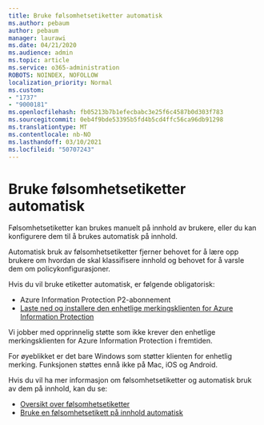 ```yaml
---
title: Bruke følsomhetsetiketter automatisk
ms.author: pebaum
author: pebaum
manager: laurawi
ms.date: 04/21/2020
ms.audience: admin
ms.topic: article
ms.service: o365-administration
ROBOTS: NOINDEX, NOFOLLOW
localization_priority: Normal
ms.custom:
- "1737"
- "9000181"
ms.openlocfilehash: fb05213b7b1efecbabc3e25f6c4587b0d303f783
ms.sourcegitcommit: 0eb4f9bde53395b5fd4b5cd4ffc56ca96db91298
ms.translationtype: MT
ms.contentlocale: nb-NO
ms.lasthandoff: 03/10/2021
ms.locfileid: "50707243"
---
```

# <a name="auto-apply-sensitivity-labels"></a>Bruke følsomhetsetiketter automatisk

Følsomhetsetiketter kan brukes manuelt på innhold av brukere, eller du kan konfigurere dem til å brukes automatisk på innhold.

Automatisk bruk av følsomhetsetiketter fjerner behovet for å lære opp brukere om hvordan de skal klassifisere innhold og behovet for å varsle dem om policykonfigurasjoner.

Hvis du vil bruke etiketter automatisk, er følgende obligatorisk:

- Azure Information Protection P2-abonnement
- [Laste ned og installere den enhetlige merkingsklienten for Azure Information Protection](https://docs.microsoft.com/azure/information-protection/rms-client/install-unifiedlabelingclient-app)

Vi jobber med opprinnelig støtte som ikke krever den enhetlige merkingsklienten for Azure Information Protection i fremtiden.

For øyeblikket er det bare Windows som støtter klienten for enhetlig merking.  Funksjonen støttes ennå ikke på Mac, iOS og Android.

Hvis du vil ha mer informasjon om følsomhetsetiketter og automatisk bruk av dem på innhold, kan du se:

- [Oversikt over følsomhetsetiketter](https://docs.microsoft.com/microsoft-365/compliance/sensitivity-labels)
- [Bruke en følsomhetsetikett på innhold automatisk](https://docs.microsoft.com/microsoft-365/compliance/apply-sensitivity-label-automatically)